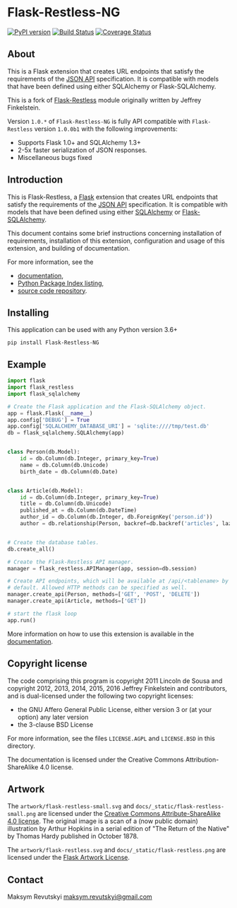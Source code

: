 # Flask-Restless-NG #

[![PyPI version](https://badge.fury.io/py/Flask-Restless-NG.svg)](https://badge.fury.io/py/Flask-Restless-NG)
[![Build Status](https://travis-ci.com/mrevutskyi/flask-restless-ng.svg?branch=master)](https://travis-ci.com/mrevutskyi/flask-restless-ng)
[![Coverage Status](https://coveralls.io/repos/github/mrevutskyi/flask-restless-ng/badge.svg?branch=master)](https://coveralls.io/github/mrevutskyi/flask-restless-ng?branch=master)

## About

This is a Flask extension that creates URL endpoints that satisfy the requirements of the [JSON API][2] specification. 
It is compatible with models that have been defined using either SQLAlchemy or Flask-SQLAlchemy.

This is a fork of [Flask-Restless](https://github.com/jfinkels/flask-restless) module originally written by Jeffrey Finkelstein.

Version `1.0.*` of `Flask-Restless-NG` is fully API compatible with `Flask-Restless` version `1.0.0b1`
with the following improvements:

  * Supports Flask 1.0+ and SQLAlchemy 1.3+
  * 2-5x faster serialization of JSON responses.
  * Miscellaneous bugs fixed

## Introduction ##

This is Flask-Restless, a [Flask][1] extension that creates URL endpoints that
satisfy the requirements of the [JSON API][2] specification. It is compatible
with models that have been defined using either [SQLAlchemy][3] or
[Flask-SQLAlchemy][4].

This document contains some brief instructions concerning installation of
requirements, installation of this extension, configuration and usage of this
extension, and building of documentation.

For more information, see the

  * [documentation][5],
  * [Python Package Index listing][6],
  * [source code repository][7].

[1]: http://flask.pocoo.org
[2]: https://jsonapi.org
[3]: https://sqlalchemy.org
[4]: https://packages.python.org/Flask-SQLAlchemy
[5]: https://flask-restless-ng.readthedocs.org
[6]: https://pypi.python.org/pypi/Flask-Restless-NG
[7]: https://github.com/mrevutskyi/flask-restless-ng

## Installing

This application can be used with any Python version 3.6+

    pip install Flask-Restless-NG

## Example ##

```python
import flask
import flask_restless
import flask_sqlalchemy

# Create the Flask application and the Flask-SQLAlchemy object.
app = flask.Flask(__name__)
app.config['DEBUG'] = True
app.config['SQLALCHEMY_DATABASE_URI'] = 'sqlite:////tmp/test.db'
db = flask_sqlalchemy.SQLAlchemy(app)


class Person(db.Model):
    id = db.Column(db.Integer, primary_key=True)
    name = db.Column(db.Unicode)
    birth_date = db.Column(db.Date)


class Article(db.Model):
    id = db.Column(db.Integer, primary_key=True)
    title = db.Column(db.Unicode)
    published_at = db.Column(db.DateTime)
    author_id = db.Column(db.Integer, db.ForeignKey('person.id'))
    author = db.relationship(Person, backref=db.backref('articles', lazy='dynamic'))


# Create the database tables.
db.create_all()

# Create the Flask-Restless API manager.
manager = flask_restless.APIManager(app, session=db.session)

# Create API endpoints, which will be available at /api/<tablename> by
# default. Allowed HTTP methods can be specified as well.
manager.create_api(Person, methods=['GET', 'POST', 'DELETE'])
manager.create_api(Article, methods=['GET'])

# start the flask loop
app.run()
```

More information on how to use this extension is available in the [documentation][5].


## Copyright license ##

The code comprising this program is copyright 2011 Lincoln de Sousa and
copyright 2012, 2013, 2014, 2015, 2016 Jeffrey Finkelstein and contributors,
and is dual-licensed under the following two copyright licenses:

* the GNU Affero General Public License, either version 3 or (at your option)
  any later version
* the 3-clause BSD License

For more information, see the files `LICENSE.AGPL` and `LICENSE.BSD` in this
directory.

The documentation is licensed under the Creative Commons Attribution-ShareAlike
4.0 license.


## Artwork ##

The `artwork/flask-restless-small.svg` and
`docs/_static/flask-restless-small.png` are licensed under the [Creative
Commons Attribute-ShareAlike 4.0 license][18]. The original image is a scan of
a (now public domain) illustration by Arthur Hopkins in a serial edition of
"The Return of the Native" by Thomas Hardy published in October 1878.

The `artwork/flask-restless.svg` and `docs/_static/flask-restless.png` are
licensed under the [Flask Artwork License][19].

[18]: https://creativecommons.org/licenses/by-sa/4.0
[19]: http://flask.pocoo.org/docs/license/#flask-artwork-license

## Contact ##

Maksym Revutskyi <maksym.revutskyi@gmail.com>
